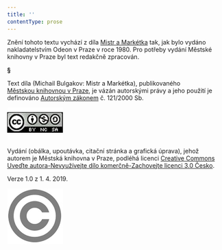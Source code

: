 ```yaml
---
title: ''
contentType: prose
---
```


Znění tohoto textu vychází z díla [Mistr a Markétka](https://aleph.nkp.cz/F/?func=direct&doc_number=000393446&local_base=CNB) tak, jak bylo vydáno nakladatelstvím Odeon v Praze v roce 1980. Pro potřeby vydání Městské knihovny v Praze byl text redakčně zpracován.

**§**

Text díla (Michail Bulgakov: Mistr a Markétka), publikovaného [Městskou knihovnou v Praze](https://www.mlp.cz/cz/), je vázán autorskými právy a jeho použití je definováno [Autorským zákonem](https://www.mkcr.cz/predpisy-zakonu-709.html) č. 121/2000 Sb.

![image001.jpg](./resources/image001_fmt.jpeg)

Vydání (obálka, upoutávka, citační stránka a grafická úprava), jehož autorem je Městská knihovna v Praze, podléhá licenci [Creative Commons Uveďte autora-Nevyužívejte dílo komerčně-Zachovejte licenci 3.0 Česko](https://creativecommons.org/licenses/by-nc-sa/3.0/cz/).

  

Verze 1.0 z 1. 4. 2019.

  

![image002.jpg](./resources/image002_fmt.jpeg)
